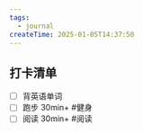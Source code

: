 ```yaml
---
tags:
  - journal
createTime: 2025-01-05T14:37:50
---
```

## 打卡清单

- [ ] 背英语单词
- [ ] 跑步 30min+ #健身
- [ ] 阅读 30min+ #阅读